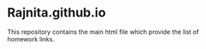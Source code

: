 # Rajnita.github.io

This repository contains the main html file which provide the list of homework links.

